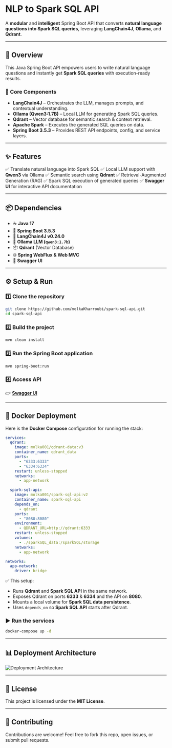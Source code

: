 # NLP to Spark SQL API

A **modular** and **intelligent** Spring Boot API that converts **natural language questions into Spark SQL queries**, leveraging **LangChain4J**, **Ollama**, and **Qdrant**.

---

## 🚀 Overview

This Java Spring Boot API empowers users to write natural language questions and instantly get **Spark SQL queries** with execution-ready results.

### 🔧 Core Components

* **LangChain4J** – Orchestrates the LLM, manages prompts, and contextual understanding.
* **Ollama (Qwen3:1.7B)** – Local LLM for generating Spark SQL queries.
* **Qdrant** – Vector database for semantic search & context retrieval.
* **Apache Spark** – Executes the generated SQL queries on data.
* **Spring Boot 3.5.3** – Provides REST API endpoints, config, and service layers.

---

## ✨ Features

✅ Translate natural language into Spark SQL
✅ Local LLM support with **Qwen3** via Ollama
✅ Semantic search using **Qdrant**
✅ Retrieval-Augmented Generation (RAG)
✅ Spark SQL execution of generated queries
✅ **Swagger UI** for interactive API documentation

---

## 📦 Dependencies

* ☕ **Java 17**
* 🌱 **Spring Boot 3.5.3**
* 🔗 **LangChain4J v0.24.0**
* 🤖 **Ollama LLM (`qwen3:1.7b`)**
* 📦 **Qdrant** (Vector Database)
* 🌐 **Spring WebFlux & Web MVC**
* 📄 **Swagger UI**

---

## ⚙️ Setup & Run

### 1️⃣ Clone the repository

```bash
git clone https://github.com/molkaKharroubi/spark-sql-api.git
cd spark-sql-api
```

### 2️⃣ Build the project

```bash
mvn clean install
```

### 3️⃣ Run the Spring Boot application

```bash
mvn spring-boot:run
```

### 4️⃣ Access API

👉 [**Swagger UI**](http://localhost:8080/swagger-ui/index.html)

---

## 🐳 Docker Deployment

Here is the **Docker Compose** configuration for running the stack:

```yaml
services:
  qdrant:
    image: molka001/qdrant-data:v3   
    container_name: qdrant_data
    ports:
      - "6333:6333"
      - "6334:6334"
    restart: unless-stopped
    networks:
      - app-network

  spark-sql-api:
    image: molka001/spark-sql-api:v2
    container_name: spark-sql-api
    depends_on:
      - qdrant
    ports:
      - "8080:8080"
    environment:
      - QDRANT_URL=http://qdrant:6333
    restart: unless-stopped
    volumes:
      - ./sparkSQL_data:/sparkSQL/storage   
    networks:
      - app-network

networks:
  app-network:
    driver: bridge
```

✅ This setup:

* Runs **Qdrant** and **Spark SQL API** in the same network.
* Exposes Qdrant on ports **6333** & **6334** and the API on **8080**.
* Mounts a local volume for **Spark SQL data persistence**.
* Uses `depends_on` so **Spark SQL API** starts after Qdrant.

### ▶️ Run the services

```bash
docker-compose up -d
```

---

## 📊 Deployment Architecture

![Deployment Architecture](https://i.imgur.com/YOUR-DEPLOYMENT-IMAGE.png)

---

## 📜 License

This project is licensed under the **MIT License**.

---

## 🤝 Contributing

Contributions are welcome! Feel free to fork this repo, open issues, or submit pull requests.
